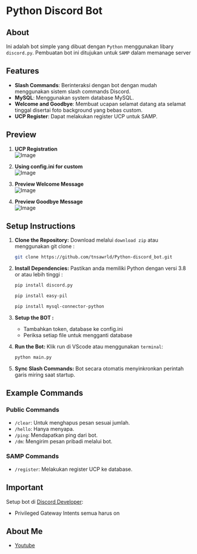 # Python Discord Bot

## About
Ini adalah bot simple yang dibuat dengan `Python` menggunakan libary `discord.py`. Pembuatan bot ini ditujukan untuk `SAMP` dalam memanage server

## Features
- **Slash Commands**: Berinteraksi dengan bot dengan mudah menggunakan sistem slash commands Discord.
- **MySQL**: Menggunakan system database MySQL.
- **Welcome and Goodbye**: Membuat ucapan selamat datang ata selamat tinggal disertai foto background yang bebas custom.
- **UCP Register**: Dapat melakukan register UCP untuk SAMP. 

## Preview
1. **UCP Registration**</br>
![Image](https://github.com/user-attachments/assets/088717c9-248f-4f4b-a165-57f517510e1a)

2. **Using config.ini for custom**</br>
![Image](https://github.com/user-attachments/assets/aa555dc6-541e-46dd-85b7-01c097e57044)

3. **Preview Welcome Message**</br>
![Image](https://github.com/user-attachments/assets/b288bd72-cb72-4815-a151-3b6bfeef096d)

4. **Preview Goodbye Message**</br>
![Image](https://github.com/user-attachments/assets/bdc96a79-6af0-4199-99b9-74d84012ee6d)

## Setup Instructions

1. **Clone the Repository:**
   Download melalui `download zip` atau menggunakan git clone :
   ```bash
   git clone https://github.com/tnsawrld/Python-discord_bot.git
   ```

2. **Install Dependencies:**
   Pastikan anda memiliki Python dengan versi 3.8 or atau lebih tinggi :
   ```bash
   pip install discord.py
   ```
   ```bash
   pip install easy-pil
   ```
   ```bash
   pip install mysql-connector-python
   ```

3. **Setup the BOT :**
   - Tambahkan token, database ke config.ini
   - Periksa setiap file untuk mengganti database

4. **Run the Bot:**
   Klik run di VScode atau menggunakan `terminal`:
   ```bash
   python main.py
   ```

5. **Sync Slash Commands:**
   Bot secara otomatis menyinkronkan perintah garis miring saat startup.

## Example Commands

### Public Commands
- `/clear`: Untuk menghapus pesan sesuai jumlah.
- `/hello`: Hanya menyapa.
- `/ping`: Mendapatkan ping dari bot.
- `/dm`: Mengirim pesan pribadi melalui bot.

### SAMP Commands
- `/register`: Melakukan register UCP ke database.

## Important
Setup bot di [Discord Developer](https://discord.com/developers/applications):
- Privileged Gateway Intents semua harus on

## About Me
- [Youtube](https://www.youtube.com/@Tnsawrld)
